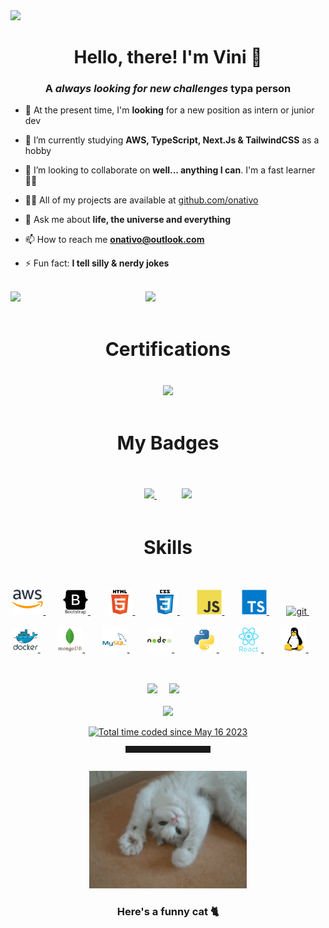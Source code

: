 <img height="30" src="https://user-images.githubusercontent.com/73674662/209015718-8340e1a1-9dd3-4ae8-bf27-92005794261e.png" />

<h1 align="center">Hello, there! I'm Vini 👋</h1>
<h3 align="center">A <strong><i>always looking for new challenges</i></strong> typa person</h3>

- 🔭 At the present time, I'm **looking** for a new position as intern or junior dev

- 🌱 I’m currently studying **AWS, TypeScript, Next.Js & TailwindCSS** as a hobby

- 👯 I’m looking to collaborate on **well... anything I can**. I'm a fast learner ✌🏼

- 👨‍💻 All of my projects are available at [github.com/onativo](https://github.com/onativo)

- 💬 Ask me about **life, the universe and everything**

- 📫 How to reach me **<onativo@outlook.com>**

- ⚡ Fun fact: **I tell silly & nerdy jokes**

<br>

<!--![snake svg](https://github.com/onativo/onativo/blob/output/github-contribution-grid-snake.svg)-->

<div align="center" style="display:flex; flex-direction: row;">
   <img width=300px src="https://github-readme-stats-sigma-five.vercel.app/api/top-langs/?username=onativo&layout=compact&langs_count=6&theme=dracula"/>
  &nbsp&nbsp&nbsp&nbsp&nbsp&nbsp
   <img width=450px src="https://github-readme-stats-sigma-five.vercel.app/api?username=onativo&show_icons=true&theme=dracula&include_all_commits=true&count_private=true&hide=issues"/>
</div>

<br>

<div align="center">
  <p style="font-size: 30px; padding: 10px"><strong>Certifications</strong></p>
  <div align="center">
    <a href="https://www.credly.com/badges/07704469-746f-4445-a2bd-76336ac0a11e/public_url" target="_blank" rel="noreferrer">
      <img src="https://images.credly.com/size/340x340/images/00634f82-b07f-4bbd-a6bb-53de397fc3a6/image.png" width="145"/>
    </a>
  </div>
</div>

<div align="center">
  <p style="font-size: 30px; padding:25px"><strong>My Badges</strong></p>
  <div align="center">
      <a href="https://www.credly.com/earner/earned/badge/72e74166-bb36-48d1-86db-65c1c8d7f42d" target="_blank" rel="noreferrer" style="padding: 20px">
      <img src="https://images.credly.com/size/340x340/images/7abb071f-772a-46fe-a899-5a11699a62dc/GCC_badge_DA_1000x1000.png" width="145"/>
    </a>
      <a href="https://www.credly.com/badges/b4c1ba99-71c3-4e67-b2e6-497fef9552af" target="_blank" rel="noreferrer" style="padding: 20px">
      <img src="https://images.credly.com/size/340x340/images/7fa91a10-3cbe-48fb-bd0e-c3e4cf27065f/image.png" width="145"/>
    </a>

  </div>

</div>

<br>

<div align="center">
  <p style="font-size: 30px; padding: 10px"><strong>Skills</strong></p>
  <a href="https://aws.amazon.com" target="_blank" rel="noreferrer">
    <img src="https://raw.githubusercontent.com/devicons/devicon/master/icons/amazonwebservices/amazonwebservices-original-wordmark.svg" alt="aws" width="50" height="50" />
  </a>
  &nbsp&nbsp&nbsp&nbsp&nbsp&nbsp
  <a href="https://getbootstrap.com" target="_blank" rel="noreferrer">
    <img src="https://raw.githubusercontent.com/devicons/devicon/master/icons/bootstrap/bootstrap-plain-wordmark.svg" alt="bootstrap" width="40" height="40" />
  </a>
  &nbsp&nbsp&nbsp&nbsp&nbsp&nbsp
  <a href="https://www.w3.org/html/" target="_blank" rel="noreferrer">
    <img src="https://raw.githubusercontent.com/devicons/devicon/master/icons/html5/html5-original-wordmark.svg" alt="html5" width="40" height="40" />
  </a>
  &nbsp&nbsp&nbsp&nbsp&nbsp&nbsp
  <a href="https://www.w3schools.com/css/" target="_blank" rel="noreferrer">
    <img src="https://raw.githubusercontent.com/devicons/devicon/master/icons/css3/css3-original-wordmark.svg" alt="css3" width="40" height="40" />
  </a>
  &nbsp&nbsp&nbsp&nbsp&nbsp&nbsp
  <a href="https://developer.mozilla.org/en-US/docs/Web/JavaScript" target="_blank" rel="noreferrer">
    <img src="https://raw.githubusercontent.com/devicons/devicon/master/icons/javascript/javascript-original.svg" alt="javascript" width="40" height="40" />
  </a>
  &nbsp&nbsp&nbsp&nbsp&nbsp&nbsp
  <a href="https://www.typescriptlang.org/" target="_blank" rel="noreferrer">
    <img src="https://raw.githubusercontent.com/devicons/devicon/master/icons/typescript/typescript-original.svg" alt="typescript" width="40" height="40" />
  </a>
  &nbsp&nbsp&nbsp&nbsp&nbsp&nbsp
  <a href="https://git-scm.com/" target="_blank" rel="noreferrer">
    <img src="https://www.vectorlogo.zone/logos/git-scm/git-scm-icon.svg" alt="git" width="40" height="40" />
  </a>
  &nbsp&nbsp&nbsp&nbsp&nbsp&nbsp
  <br>
  <br>
  <a href="https://www.docker.com/" target="_blank" rel="noreferrer">
    <img src="https://raw.githubusercontent.com/devicons/devicon/master/icons/docker/docker-original-wordmark.svg" alt="docker" width="40" height="40" />
  </a>
  &nbsp&nbsp&nbsp&nbsp&nbsp&nbsp
  <a href="https://www.mongodb.com/" target="_blank" rel="noreferrer">
    <img src="https://raw.githubusercontent.com/devicons/devicon/master/icons/mongodb/mongodb-original-wordmark.svg" alt="mongodb" width="40" height="40" />
  </a>
  &nbsp&nbsp&nbsp&nbsp&nbsp&nbsp
  <a href="https://www.mysql.com/" target="_blank" rel="noreferrer">
    <img src="https://raw.githubusercontent.com/devicons/devicon/master/icons/mysql/mysql-original-wordmark.svg" alt="mysql" width="40" height="40" />
  </a>
  &nbsp&nbsp&nbsp&nbsp&nbsp&nbsp
  <a href="https://nodejs.org" target="_blank" rel="noreferrer">
    <img src="https://raw.githubusercontent.com/devicons/devicon/master/icons/nodejs/nodejs-original-wordmark.svg" alt="nodejs" width="40" height="40" />
  </a>
  &nbsp&nbsp&nbsp&nbsp&nbsp&nbsp
  <a href="https://www.python.org" target="_blank" rel="noreferrer">
    <img src="https://raw.githubusercontent.com/devicons/devicon/master/icons/python/python-original.svg" alt="python" width="40" height="40" />
  </a>
  &nbsp&nbsp&nbsp&nbsp&nbsp&nbsp
  <a href="https://reactjs.org/" target="_blank" rel="noreferrer">
    <img src="https://raw.githubusercontent.com/devicons/devicon/master/icons/react/react-original-wordmark.svg" alt="react" width="40" height="40" />
  </a>
  &nbsp&nbsp&nbsp&nbsp&nbsp&nbsp
  <a href="https://www.linux.org/" target="_blank" rel="noreferrer">
    <img src="https://raw.githubusercontent.com/devicons/devicon/master/icons/linux/linux-original.svg" alt="linux" width="40" height="40" />
  </a>
  &nbsp&nbsp&nbsp&nbsp&nbsp&nbsp
</div>
<br>
<div align="center" style="padding-top:30px">
  <a style="padding-top:15px" href="https://www.linkedin.com/in/onativo" target="_blank"><img src="https://img.shields.io/badge/-LinkedIn-%230077B5?style=for-the-badge&logo=linkedin&logoColor=white" target="_blank"></a>
  <a style="padding:15px" href = "mailto: onativo@outlook.com"><img src="https://img.shields.io/badge/-Outlook-%23333?style=for-the-badge&logo=microsoft&logoColor=white" target="_blank"></a>
</div>
<br>
<div align="center" >
  <img src="https://github-readme-stats.vercel.app/api/wakatime?username=onativo&theme=aura&hide_border=true"/>
  </a>

  <a href="https://wakatime.com/@fd9499fb-503e-454e-8914-c455c2ac57fe"><img src="https://wakatime.com/badge/user/fd9499fb-503e-454e-8914-c455c2ac57fe.svg" alt="Total time coded since May 16 2023" /></a>
  
</div>

<div align="center">
  <hr style="width:25%; padding: 5px;">
  <img src="./src/img/cat-cute.gif" style="max-width: 50%; padding-top: 15px;">
  <h3>Here's a funny cat 🐈</h3>
</div>
